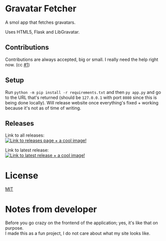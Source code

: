 # Gravatar Fetcher
A smol app that fetches gravatars. 

Uses HTML5, Flask and LibGravatar.

## Contributions
Contributions are always accepted, big or small. I really need the help right now. (cc [#1](https://github.com/ry0id/smol-gravatar-app/issues/1))

## Setup
Run `python -m pip install -r requirements.txt` and then `py app.py` and go to the URL that's returned (should be `127.0.0.1` with port `8080` since this is being done locally). Will release website once everything's fixed + working because it's not as of time of writing.

## Releases
Link to all releases:  
<a href="https://github.com/ry0id/smol-gravatar-app/releases" target="_blank">
  <img src="https://awau.moe/9d9e4c.png" alt="Link to releases page + a cool image!" />
</a>

Link to latest release:  
<a href="https://github.com/ry0id/smol-gravatar-app/releases/tag/0.0.2" target="_blank">
  <img src="https://awau.moe/14aae9.png" alt="Link to latest release + a cool image!" />
</a>

# License
[MIT](https://github.com/ry0id/smol-gravatar-app/blob/master/LICENSE)

# Notes from developer
Before you go crazy on the frontend of the application; yes, it's like that on purpose.  
I made this as a fun project, I do not care about what my site looks like.
